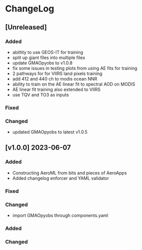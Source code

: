 # ChangeLog

## [Unreleased]

### Added

- abiltity to use GEOS-IT for training
- split up giant files into multiple files
- update GMAOpyobs to v1.0.8
- fix some issues in testing plots from using AE fits for training
- 2 pathways for for VIIRS land pixels training
- add 412 and 440 ch to modis ocean NNR
- ability to train on the AE linear fit to spectral AOD on MODIS 
- AE linear fit training also extended to VIIRS
- use TQV and TO3 as inputs

### Fixed

### Changed

- updated GMAOpyobs to latest v1.0.5

## [v1.0.0] 2023-06-07

### Added

- Constructing AeroML from bits and pieces of AeroApps
- Added changelog enforcer and YAML validator

### Fixed

### Changed

- import GMAOpyobs through components.yaml

### Added
   
### Changed 
   

